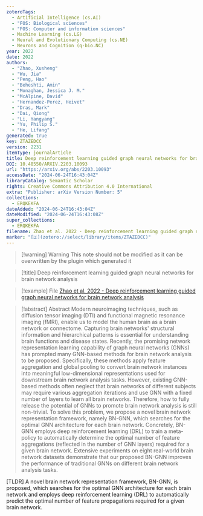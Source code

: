 ```yaml
---
zoteroTags:
  - Artificial Intelligence (cs.AI)
  - "FOS: Biological sciences"
  - "FOS: Computer and information sciences"
  - Machine Learning (cs.LG)
  - Neural and Evolutionary Computing (cs.NE)
  - Neurons and Cognition (q-bio.NC)
year: 2022
date: 2022
authors:
  - "Zhao, Xusheng"
  - "Wu, Jia"
  - "Peng, Hao"
  - "Beheshti, Amin"
  - "Monaghan, Jessica J. M."
  - "McAlpine, David"
  - "Hernandez-Perez, Heivet"
  - "Dras, Mark"
  - "Dai, Qiong"
  - "Li, Yangyang"
  - "Yu, Philip S."
  - "He, Lifang"
generated: true
key: ZTAZEDCC
version: 2231
itemType: journalArticle
title: Deep reinforcement learning guided graph neural networks for brain network analysis
DOI: 10.48550/ARXIV.2203.10093
url: "https://arxiv.org/abs/2203.10093"
accessDate: "2024-06-24T16:43:04Z"
libraryCatalog: Semantic Scholar
rights: Creative Commons Attribution 4.0 International
extra: "Publisher: arXiv Version Number: 5"
collections:
  - ERQKEKFA
dateAdded: "2024-06-24T16:43:04Z"
dateModified: "2024-06-24T16:43:08Z"
super_collections:
  - ERQKEKFA
filename: Zhao et al. 2022 - Deep reinforcement learning guided graph neural networks for brain network analysis
marker: "[🇿](zotero://select/library/items/ZTAZEDCC)"
---
```


>[!warning] Warning
> This note should not be modified as it can be overwritten by the plugin which generated it

> [!title] Deep reinforcement learning guided graph neural networks for brain network analysis

> [!example] File
> [Zhao et al. 2022 - Deep reinforcement learning guided graph neural networks for brain network analysis](Zhao%20et%20al.%202022%20-%20Deep%20reinforcement%20learning%20guided%20graph%20neural%20networks%20for%20brain%20network%20analysis.pdf)

> [!abstract] Abstract
> Modern neuroimaging techniques, such as diffusion tensor imaging (DTI) and functional magnetic resonance imaging (fMRI), enable us to model the human brain as a brain network or connectome. Capturing brain networks' structural information and hierarchical patterns is essential for understanding brain functions and disease states. Recently, the promising network representation learning capability of graph neural networks (GNNs) has prompted many GNN-based methods for brain network analysis to be proposed. Specifically, these methods apply feature aggregation and global pooling to convert brain network instances into meaningful low-dimensional representations used for downstream brain network analysis tasks. However, existing GNN-based methods often neglect that brain networks of different subjects may require various aggregation iterations and use GNN with a fixed number of layers to learn all brain networks. Therefore, how to fully release the potential of GNNs to promote brain network analysis is still non-trivial. To solve this problem, we propose a novel brain network representation framework, namely BN-GNN, which searches for the optimal GNN architecture for each brain network. Concretely, BN-GNN employs deep reinforcement learning (DRL) to train a meta-policy to automatically determine the optimal number of feature aggregations (reflected in the number of GNN layers) required for a given brain network. Extensive experiments on eight real-world brain network datasets demonstrate that our proposed BN-GNN improves the performance of traditional GNNs on different brain network analysis tasks.

[TLDR] A novel brain network representation framework, BN-GNN, is proposed, which searches for the optimal GNN architecture for each brain network and employs deep reinforcement learning (DRL) to automatically predict the optimal number of feature propagations required for a given brain network.

